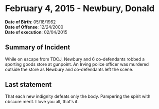 # February 4, 2015 - Newbury, Donald

**Date of Birth**: 05/18/1962<br/>
**Date of Offense**: 12/24/2000<br/>
**Date of execution**: 02/04/2015<br/>

## Summary of Incident
While on escape from TDCJ, Newbury and 6 co-defendants robbed a sporting goods store at gunpoint. An Irving police officer was murdered outside the store as Newbury and co-defendants left the scene.

## Last statement
That each new indignity defeats only the body. Pampering the spirit with obscure merit. I love you all, that's it.